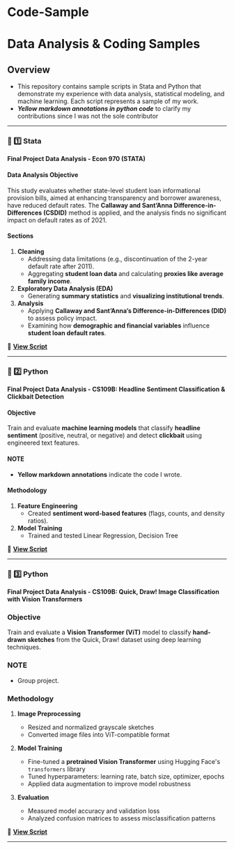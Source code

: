 # Code-Sample

# Data Analysis & Coding Samples

## Overview
- This repository contains sample scripts in Stata and Python that demonstrate my experience with data analysis, statistical modeling, and machine learning.
Each script represents a sample of my work.
- **_Yellow markdown annotations in python code_** to clarify my contributions since I was not the sole contributor

---

### 📌 1️⃣ Stata
**Final Project Data Analysis - Econ 970 (STATA)**  

#### **Data Analysis Objective**  
This study evaluates whether state-level student loan informational provision bills, aimed at enhancing transparency and borrower awareness, have reduced default rates. The **Callaway and Sant’Anna Difference-in-Differences (CSDID)** method is applied, and the analysis finds no significant impact on default rates as of 2021.

#### **Sections**
1. **Cleaning**
   - Addressing data limitations (e.g., discontinuation of the 2-year default rate after 2011).
   - Aggregating **student loan data** and calculating **proxies like average family income**.
2. **Exploratory Data Analysis (EDA)**
   - Generating **summary statistics** and **visualizing institutional trends**.
3. **Analysis**
   - Applying **Callaway and Sant’Anna’s Difference-in-Differences (DID)** to assess policy impact.
   - Examining how **demographic and financial variables** influence **student loan default rates**.

📌 **[View Script](score.do)**

---

### 📌 2️⃣ Python
**Final Project Data Analysis - CS109B: Headline Sentiment Classification & Clickbait Detection**  

#### **Objective**  
Train and evaluate **machine learning models** that classify **headline sentiment** (positive, neutral, or negative) and detect **clickbait** using engineered text features.

#### **NOTE**
- **Yellow markdown annotations** indicate the code I wrote.

#### **Methodology**
1. **Feature Engineering**
   - Created **sentiment word-based features** (flags, counts, and density ratios).
2. **Model Training**
   - Trained and tested Linear Regression, Decision Tree
     
📌 **[View Script](milestone_5.ipynb)**

---
### 📌 3️⃣ Python  
**Final Project Data Analysis - CS109B: Quick, Draw! Image Classification with Vision Transformers**

### **Objective**  
Train and evaluate a **Vision Transformer (ViT)** model to classify **hand-drawn sketches** from the Quick, Draw! dataset using deep learning techniques.

### **NOTE** 
- Group project.

### **Methodology**  
1. **Image Preprocessing**  
   - Resized and normalized grayscale sketches  
   - Converted image files into ViT-compatible format  

2. **Model Training**  
   - Fine-tuned a **pretrained Vision Transformer** using Hugging Face's `transformers` library  
   - Tuned hyperparameters: learning rate, batch size, optimizer, epochs  
   - Applied data augmentation to improve model robustness  

3. **Evaluation**  
   - Measured model accuracy and validation loss  
   - Analyzed confusion matrices to assess misclassification patterns  

📌 **[View Script](ms5.ipynb)**

---
